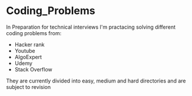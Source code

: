 # Coding_Problems

In Preparation for technical interviews I'm practacing solving different coding problems from:

  - Hacker rank
  - Youtube
  - AlgoExpert
  - Udemy
  - Stack Overflow

They are currently divided into easy, medium and hard directories and are subject to revision
